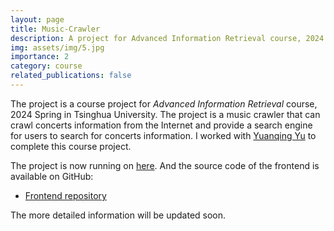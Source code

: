 ```yaml
---
layout: page
title: Music-Crawler
description: A project for Advanced Information Retrieval course, 2024 Spring in Tsinghua University.
img: assets/img/5.jpg
importance: 2
category: course
related_publications: false
---
```


The project is a course project for _Advanced Information Retrieval_ course, 2024 Spring in Tsinghua University.
The project is a music crawler that can crawl concerts information from the Internet and provide a search engine for users to search for concerts information.
I worked with [Yuanqing Yu](https://yuyq18.github.io/) to complete this course project.

The project is now running on [here](https://music.wzf2000.top).
And the source code of the frontend is available on GitHub:

- [Frontend repository](https://github.com/wzf2000/IR-music)
<!-- - [Crawler repository](https://github.com/yuyq18/Music-Crawler) -->

The more detailed information will be updated soon.
